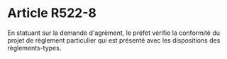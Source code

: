 # Article R522-8

En statuant sur la demande d'agrément, le préfet vérifie la conformité du projet de règlement particulier qui est présenté avec les dispositions des règlements-types.
